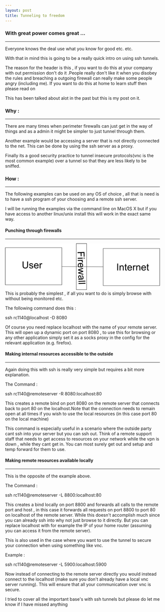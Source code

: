 ```yaml
---
layout: post
title: Tunneling to freedom
---
```


### With great power comes great ...
* * * 

Everyone knows the deal use what you know for good etc. etc.

With that in mind this is going to be a really quick intro on using ssh tunnels.

The reason for the header is this , if you want to do this at your 
company with out permission don't do it .People really don't like it when
you disobey the rules and breaching a outgoing firewall can really
make some people angry (including me). If you want to do this at home to 
learn stuff then please read on

This has been talked about alot in the past but this is my post on it.

### Why :
* * * 

There are many times when perimeter firewalls can just get in the way
of things and as a admin it might be simpler to just tunnel through 
them. 

Another example would be accessing a server that is not directly
connected to the net. This can be done by using the ssh server as 
a proxy.

Finally its a good security practice to tunnel insecure protocols(vnc 
is the most common example) over a tunnel so that they are less likely
to be sniffed.

### How :
* * * 

The following examples can be used on any OS of choice , all that is need
is to have a ssh program of your choosing and a remote ssh server.

I will be running the examples via the command line on MacOS X but if you 
have access to another linux/unix install this will work in the exact same 
way.

#### Punching through firewalls
* * * 
<img src="/images/straight.png"></img>
This is probably the simplest , if all you want to do is simply browse with
without being monitored etc.

The following command does this : 

ssh rc1140@localhost -D 8080

Of course you need replace localhost with the name of your remote server.
This will open up a dynamic port on port 8080 , to use this for browsing
or any other application simply set it as a socks proxy in
the config for the relevant application (e.g. firefox).

#### Making internal resources accessible to the outside
* * * 

Again doing this with ssh is really very simple but requires a bit more
explanation.

The Command : 

ssh rc1140@remoteserver -R 8080:localhost:80

This creates a remote bind on port 8080 on the remote server that connects
back to port 80 on the localhost.Note that the connection needs to remain 
open at all times if you wish to use the local resources (in this case port 
80 on the local machine)

This command is especially useful in a scenario where the outside party cant
ssh into your server but you can ssh out. Think of a remote support staff that
needs to get access to resources on your network while the vpn is down , while
they cant get in. You can most surely get out and setup and temp forward for
them to use.

#### Making remote resources available locally
* * * 

This is the opposite of the example above.

The Command : 

ssh rc1140@remoteserver -L 8800:localhost:80

This creates a bind locally on port 8800 and forwards all calls to the remote
port and host , in this case it forwards all requests on port 8800 to port
80 on localhost of the remote server. While this doesn't accomplish much since you 
can already ssh into why not just browse to it directly. But you can replace localhost
with for example the IP of your home router (assuming you can access it from the remote server).

This is also used in the case where you want to use the tunnel to secure your connection
when using something like vnc.

Example : 

ssh rc1140@remoteserver -L 5900:localhost:5900

Now instead of connecting to the remote server directly you would instead
connect to the localhost (make sure you don't already have a local vnc server running).
This will ensure that all your communication over vnc is secure.

I tried to cover all the important base's with ssh tunnels but please do let me know
if I have missed anything

